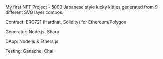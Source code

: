 My first NFT Project - 5000 Japanese style lucky kitties generated from 9 different SVG layer combos.

Contract: ERC721 (Hardhat, Solidity) for Ethereum/Polygon

Generator: Node.js, Sharp

DApp: Node.js & Ethers.js

Testing: Ganache, Chai
